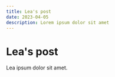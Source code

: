 ```yaml
---
title: Lea's post
date: 2023-04-05
description: Lorem ipsum dolor sit amet
---
```

# Lea's post

Lea ipsum dolor sit amet.